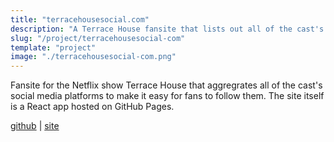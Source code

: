 ```yaml
---
title: "terracehousesocial.com"
description: "A Terrace House fansite that lists out all of the cast's social media platforms."
slug: "/project/terracehousesocial-com"
template: "project"
image: "./terracehousesocial-com.png"
---
```


Fansite for the Netflix show Terrace House that aggregrates all of the cast's social media platforms to make it easy for fans to follow them. The site itself is a React app hosted on GitHub Pages.

<a href="https://github.com/njosefbeck/terracehousesocial.com" target="_blank">github</a> | <a href="https://terracehousesocial.com" target="_blank">site</a>